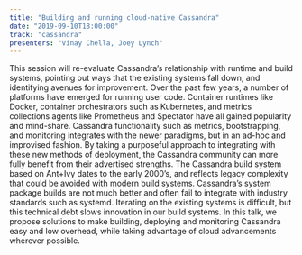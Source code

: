 ```yaml
---
title: "Building and running cloud-native Cassandra"
date: "2019-09-10T18:00:00"
track: "cassandra"
presenters: "Vinay Chella, Joey Lynch"
---
```


This session will re-evaluate Cassandra’s relationship with runtime and build systems, pointing out ways that the existing systems fall down, and identifying avenues for improvement. Over the past few years, a number of platforms have emerged for running user code. Container runtimes like Docker, container orchestrators such as Kubernetes, and metrics collections agents like Prometheus and Spectator have all gained popularity and mind-share. Cassandra functionality such as metrics, bootstrapping, and monitoring integrates with the newer paradigms, but in an ad-hoc and improvised fashion. By taking a purposeful approach to integrating with these new methods of deployment, the Cassandra community can more fully benefit from their advertised strengths. The Cassandra build system based on Ant+Ivy dates to the early 2000’s, and reflects legacy complexity that could be avoided with modern build systems. Cassandra’s system package builds are not much better and often fail to integrate with industry standards such as systemd. Iterating on the existing systems is difficult, but this technical debt slows innovation in our build systems. In this talk, we propose solutions to make building, deploying and monitoring Cassandra easy and low overhead, while taking advantage of cloud advancements wherever possible.